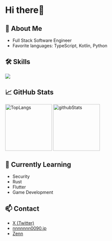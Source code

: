 # Hi there👋

## 🚀 About Me
- Full Stack Software Engineer
- Favorite languages: TypeScript, Kotlin, Python

## 🛠️ Skills

<p align="left">
  <img src="https://skillicons.dev/icons?i=apple,swift,java,kotlin,cpp,cs,python,php,ruby,go,lua,rust,dart,typescript,js,html,css,vue,react,nextjs,flutter,nodejs,django,misskey,unity,dotnet,sqlite,mongodb,tailwind,jquery,androidstudio,git,github,docker,linux,vscode,anaconda" />
</p>

## 📈 GitHub Stats
<p align="left"> 
  <img alt="TopLangs" height="150px" src="https://github-readme-stats.vercel.app/api/top-langs/?username=nnnnnnn0090&theme=transparent&layout=compact"/>
  <img alt="githubStats" height="150px" src="https://github-readme-stats.vercel.app/api?username=nnnnnnn0090&theme=transparent&show_icons=ture"/>
</p>

## 🌱 Currently Learning
- Security
- Rust
- Flutter
- Game Development

## 📫 Contact
- [X (Twitter)](https://x.com/nnnnnnn0090)
- [nnnnnnn0090.jp](https://nnnnnnn0090.jp)
- [Zenn](https://zenn.dev/nnnnnnn0090)
